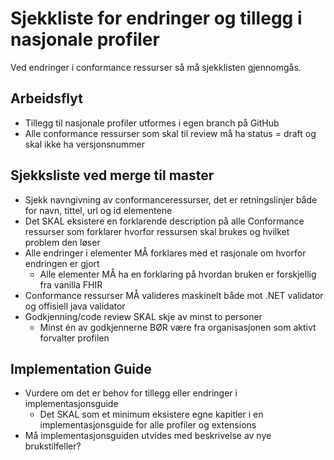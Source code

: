 # Sjekkliste for endringer og tillegg i nasjonale profiler

Ved endringer i conformance ressurser så må sjekklisten gjennomgås.

## Arbeidsflyt

* Tillegg til nasjonale profiler utformes i egen branch på GitHub
* Alle conformance ressurser som skal til review må ha status = draft og skal ikke ha versjonsnummer

## Sjekksliste ved merge til master
* Sjekk navngivning av conformanceressurser, det er retningslinjer både for navn, tittel, url og id elementene
* Det SKAL eksistere en forklarende description på alle Conformance ressurser som forklarer hvorfor ressursen skal brukes og hvilket problem den løser
* Alle endringer i elementer MÅ forklares med et rasjonale om hvorfor endringen er gjort
  * Alle elementer MÅ ha en forklaring på hvordan bruken er forskjellig fra vanilla FHIR
* Conformance ressurser MÅ valideres maskinelt både mot .NET validator og offisiell java validator
* Godkjenning/code review SKAL skje av minst to personer
  * Minst én av godkjennerne BØR være fra organisasjonen som aktivt forvalter profilen

## Implementation Guide

* Vurdere om det er behov for tillegg eller endringer i implementasjonsguide
	* Det SKAL som et minimum eksistere egne kapitler i en implementasjonsguide for alle profiler og extensions
* Må implementasjonsguiden utvides med beskrivelse av nye brukstilfeller?
